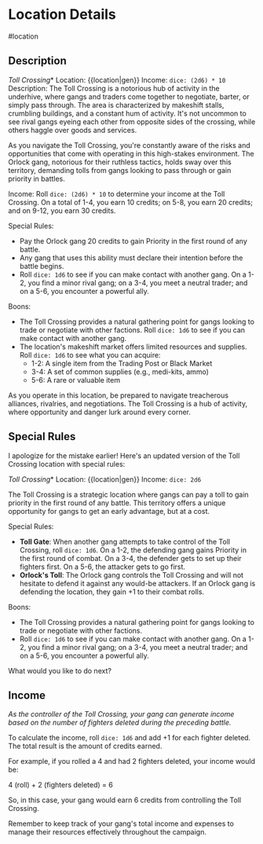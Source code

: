 
# Location Details

#location

## Description
*Toll Crossing**
Location: {{location|gen}}
Income: `dice: (2d6) * 10`
Description:
The Toll Crossing is a notorious hub of activity in the underhive, where gangs and traders come together to negotiate, barter, or simply pass through. The area is characterized by makeshift stalls, crumbling buildings, and a constant hum of activity. It's not uncommon to see rival gangs eyeing each other from opposite sides of the crossing, while others haggle over goods and services.

As you navigate the Toll Crossing, you're constantly aware of the risks and opportunities that come with operating in this high-stakes environment. The Orlock gang, notorious for their ruthless tactics, holds sway over this territory, demanding tolls from gangs looking to pass through or gain priority in battles.

Income:
Roll `dice: (2d6) * 10` to determine your income at the Toll Crossing. On a total of 1-4, you earn 10 credits; on 5-8, you earn 20 credits; and on 9-12, you earn 30 credits.

Special Rules:

* Pay the Orlock gang 20 credits to gain Priority in the first round of any battle.
* Any gang that uses this ability must declare their intention before the battle begins.
* Roll `dice: 1d6` to see if you can make contact with another gang. On a 1-2, you find a minor rival gang; on a 3-4, you meet a neutral trader; and on a 5-6, you encounter a powerful ally.

Boons:

* The Toll Crossing provides a natural gathering point for gangs looking to trade or negotiate with other factions. Roll `dice: 1d6` to see if you can make contact with another gang.
* The location's makeshift market offers limited resources and supplies. Roll `dice: 1d6` to see what you can acquire:
	+ 1-2: A single item from the Trading Post or Black Market
	+ 3-4: A set of common supplies (e.g., medi-kits, ammo)
	+ 5-6: A rare or valuable item

As you operate in this location, be prepared to navigate treacherous alliances, rivalries, and negotiations. The Toll Crossing is a hub of activity, where opportunity and danger lurk around every corner.



## Special Rules
I apologize for the mistake earlier! Here's an updated version of the Toll Crossing location with special rules:

*Toll Crossing** 
Location: {{location|gen}} 
Income: `dice: 2d6` 

The Toll Crossing is a strategic location where gangs can pay a toll to gain priority in the first round of any battle. This territory offers a unique opportunity for gangs to get an early advantage, but at a cost.

Special Rules:

* **Toll Gate**: When another gang attempts to take control of the Toll Crossing, roll `dice: 1d6`. On a 1-2, the defending gang gains Priority in the first round of combat. On a 3-4, the defender gets to set up their fighters first. On a 5-6, the attacker gets to go first.
* **Orlock's Toll**: The Orlock gang controls the Toll Crossing and will not hesitate to defend it against any would-be attackers. If an Orlock gang is defending the location, they gain +1 to their combat rolls.

Boons:

* The Toll Crossing provides a natural gathering point for gangs looking to trade or negotiate with other factions.
* Roll `dice: 1d6` to see if you can make contact with another gang. On a 1-2, you find a minor rival gang; on a 3-4, you meet a neutral trader; and on a 5-6, you encounter a powerful ally.

What would you like to do next?

## Income
*As the controller of the Toll Crossing, your gang can generate income based on the number of fighters deleted during the preceding battle.*

To calculate the income, roll `dice: 1d6` and add +1 for each fighter deleted. The total result is the amount of credits earned.

For example, if you rolled a 4 and had 2 fighters deleted, your income would be:

4 (roll) + 2 (fighters deleted) = 6

So, in this case, your gang would earn 6 credits from controlling the Toll Crossing.

Remember to keep track of your gang's total income and expenses to manage their resources effectively throughout the campaign.



